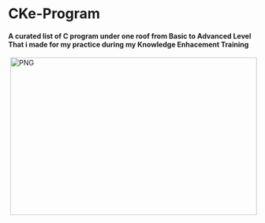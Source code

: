 # CKe-Program

#### A curated list of C program under one roof from Basic to Advanced Level That i made for my practice during my Knowledge Enhacement Training 

<img align="right" alt="PNG" src="https://github.com/Ayush7614/Cke-Program/blob/main/c-programming-course.png?raw=true" width="500" height="320" />
